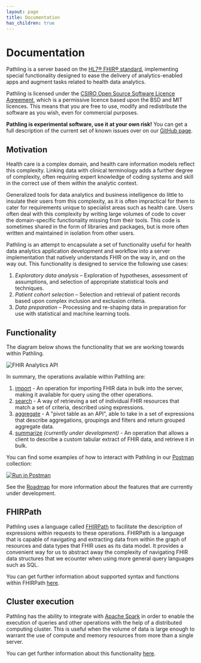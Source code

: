 ```yaml
---
layout: page
title: Documentation
has_children: true
---
```


# Documentation

Pathling is a server based on the
[HL7&reg; FHIR&reg; standard](https://hl7.org/fhir/R4/), implementing special
functionality designed to ease the delivery of analytics-enabled apps and
augment tasks related to health data analytics.

Pathling is licensed under the
[CSIRO Open Source Software Licence Agreement](https://github.com/aehrc/pathling/blob/master/LICENSE),
which is a permissive licence based upon the BSD and MIT licences. This means
that you are free to use, modify and redistribute the software as you wish, even
for commercial purposes.

**Pathling is experimental software, use it at your own risk!** You can get a
full description of the current set of known issues over on our
[GitHub page](https://github.com/aehrc/pathling/issues).

## Motivation

Health care is a complex domain, and health care information models reflect this
complexity. Linking data with clinical terminology adds a further degree of
complexity, often requiring expert knowledge of coding systems and skill in the
correct use of them within the analytic context.

Generalized tools for data analytics and business intelligence do little to
insulate their users from this complexity, as it is often impractical for them
to cater for requirements unique to specialist areas such as health care. Users
often deal with this complexity by writing large volumes of code to cover the
domain-specific functionality missing from their tools. This code is sometimes
shared in the form of libraries and packages, but is more often written and
maintained in isolation from other users.

Pathling is an attempt to encapsulate a set of functionality useful for health
data analytics application development and workflow into a server implementation
that natively understands FHIR on the way in, and on the way out. This
functionality is designed to service the following use cases:

1. _Exploratory data analysis_ – Exploration of hypotheses, assessment of
   assumptions, and selection of appropriate statistical tools and techniques.
2. _Patient cohort selection_ – Selection and retrieval of patient records based
   upon complex inclusion and exclusion criteria.
3. _Data preparation_ – Processing and re-shaping data in preparation for use
   with statistical and machine learning tools.

## Functionality

The diagram below shows the functionality that we are working towards within
Pathling.

<img src="/images/analytics-api.png" 
     srcset="/images/analytics-api@2x.png 2x, /images/analytics-api.png 1x"
     alt="FHIR Analytics API" />  
  
In summary, the operations available within Pathling are:

1. [import](./import.html) - An operation for importing FHIR data in bulk into
   the server, making it available for query using the other operations.
2. [search](./search.html) - A way of retrieving a set of individual FHIR
   resources that match a set of criteria, described using expressions.
3. [aggregate](./aggregate.html) - A "pivot table as an API", able to take in a
   set of expressions that describe aggregations, groupings and filters and
   return grouped aggregate data.
4. [summarize](./roadmap.html#summarize-operation) _(currently under
   development)_ - An operation that allows a client to describe a custom
   tabular extract of FHIR data, and retrieve it in bulk.

You can find some examples of how to interact with Pathling in our
[Postman](https://www.getpostman.com/) collection:

<a class="postman-link"
   href="https://documenter.getpostman.com/view/634774/S17rx9Af?version=latest">
<img src="https://run.pstmn.io/button.svg" alt="Run in Postman"/></a>

See the [Roadmap](./roadmap.html) for more information about the features that
are currently under development.

## FHIRPath

Pathling uses a language called
[FHIRPath](https://hl7.org/fhirpath/2018Sep/index.html) to facilitate the
description of expressions within requests to these operations. FHIRPath is a
language that is capable of navigating and extracting data from within the graph
of resources and data types that FHIR uses as its data model. It provides a
convenient way for us to abstract away the complexity of navigating FHIR data
structures that we ecounter when using more general query languages such as SQL.

You can get further information about supported syntax and functions within
FHIRPath [here](./fhirpath).

## Cluster execution

Pathling has the ability to integrate with
[Apache Spark](https://spark.apache.org/) in order to enable the execution of
queries and other operations with the help of a distributed computing cluster.
This is useful when the volume of data is large enough to warrant the use of
compute and memory resources from more than a single server.

You can get further information about this functionality
[here](./deployment.html#apache-spark).
